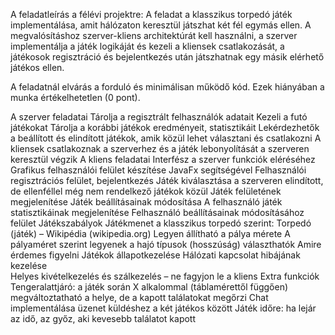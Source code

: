 A feladatleírás a félévi projektre:
A feladat a klasszikus torpedó játék implementálása, amit hálózaton keresztül játszhat két fél egymás ellen. A megvalósításhoz szerver-kliens architektúrát kell használni, a szerver implementálja a játék logikáját és kezeli a kliensek csatlakozását, a játékosok regisztráció és bejelentkezés után játszhatnak egy másik elérhető játékos ellen. 

A feladatnál elvárás a forduló és minimálisan működő kód. Ezek hiányában a munka értékelhetetlen (0 pont). 

A szerver feladatai
Tárolja a regisztrált felhasználók adatait 
Kezeli a futó játékokat 
Tárolja a korábbi játékok eredményeit, statisztikáit 
Lekérdezhetők a beállított és elindított játékok, amik közül lehet választani és csatlakozni 
A kliensek csatlakoznak a szerverhez és a játék lebonyolítását a szerveren keresztül végzik 
A kliens feladatai
Interfész a szerver funkciók eléréséhez 
Grafikus felhasználói felület készítése JavaFx segítségével
Felhasználói regisztrációs felület, bejelentkezés 
Játék kiválasztása a szerveren elindított, de ellenféllel még nem rendelkező játékok közül 
Játék felületének megjelenítése 
Játék beállításainak módosítása 
A felhasználó játék statisztikáinak megjelenítése 
Felhasználó beállításainak módosításához felület 
Játékszabályok
Játékmenet a klasszikus torpedó szerint: 
Torpedó (játék) – Wikipédia (wikipedia.org)
Legyen állítható a pálya mérete 
A pályaméret szerint legyenek a hajó típusok (hosszúság) választhatók 
Amire érdemes figyelni
Játékok állapotkezelése 
Hálózati kapcsolat hibájának kezelése  
Helyes kivételkezelés és szálkezelés – ne fagyjon le a kliens 
Extra funkciók
Tengeralattjáró: a játék során X alkalommal (táblamérettől függően) megváltoztatható a helye, de a kapott találatokat megőrzi 
Chat implementálása üzenet küldéshez a két játékos között 
Játék időre: ha lejár az idő, az győz, aki kevesebb találatot kapott 
